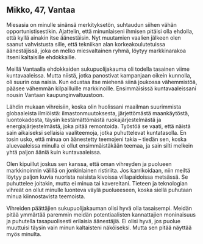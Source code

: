 ## Mikko, 47, Vantaa

Miesasia on minulle sinänsä merkityksetön, suhtaudun siihen vähän opportunistisestikin. Ajattelin, että minunlaiseni ihmisen pitäisi olla ehdolla, että kyllä ainakin itse äänestäisin. Nyt muutamien vaalien jälkeen olen saanut vahvistusta sille, että tekniikan alan korkeakoulutetuissa äänestäjissä, joka on melko miesvaltainen ryhmä, löytyy markkinarakoa itseni kaltaisille ehdokkaille.

Meillä Vantaalla ehdokkaiden sukupuolijakauma oli todella tasainen viime kuntavaaleissa. Mutta niistä, jotka panostivat kampanjaan oikein kunnolla, oli suurin osa naisia. Kun edustaa itse miehenä siinä joukossa vähemmistöä, pääsee vähemmän kilpailluille markkinoille. Ensimmäisissä kuntavaaleissani nousin Vantaan kaupunginvaltuustoon.

Lähdin mukaan vihreisiin, koska olin huolissani maailman suurimmista globaaleista ilmiöistä: ilmastonmuutoksesta, järjettömästä maankäytöstä, luontokadosta, täysin kestämättömästä ruokajärjestelmästä ja energiajärjestelmästä, joka pitää remontoida. Työstöä se vaati, että näistä sain aikaiseksi sellaisia vaaliteemoja, jotka puhuttelevat kuntatasolla. En tosin usko, että minua on äänestetty teemojeni takia – tiedän sen, koska aluevaaleissa minulla ei ollut ensimmäistäkään teemaa, ja sain silti melkein yhtä paljon ääniä kuin kuntavaaleissa.

Olen kipuillut joskus sen kanssa, että oman vihreyden ja puolueen markkinoinnin välillä on jonkinlainen ristiriita. Jos karrikoidaan, niin meiltä löytyy paljon kuvia nuorista naisista kivoissa villapaidoissa metsässä. Se puhuttelee joitakin, mutta ei minua tai kavereitani. Tieteen ja teknologian vihreät on ollut minulle luonteva väylä puolueeseen, koska siellä puhutaan minua kiinnostavista teemoista.

Vihreiden päättäjien sukupuolijakauman olisi hyvä olla tasaisempi. Meidän pitää ymmärtää paremmin meidän potentiaalisten kannattajien moninaisuus ja puhutella tasapuolisesti erilaisia äänestäjiä. Ei olisi hyvä, jos puolue muuttuisi täysin vain minun kaltaisteni näköiseksi. Mutta sen pitää näyttää myös minulta.
